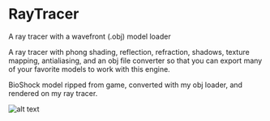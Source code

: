 # RayTracer
A ray tracer with a wavefront (.obj) model loader

A ray tracer with phong shading, reflection, refraction, shadows, texture mapping,
antialiasing, and an obj file converter so that you can export many of your favorite
models to work with this engine.

BioShock model ripped from game, converted with my obj loader, and rendered on my ray tracer.

![alt text](https://github.com/nwc5237/RayTracer/big_daddy_mirror_antialiased.png?raw=true)
